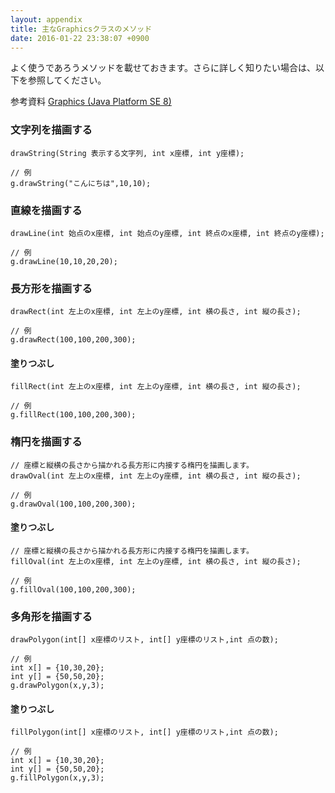 ```yaml
---
layout: appendix
title: 主なGraphicsクラスのメソッド
date: 2016-01-22 23:38:07 +0900
---
```



よく使うであろうメソッドを載せておきます。さらに詳しく知りたい場合は、以下を参照してください。

<span class="label label-info">参考資料</span> [Graphics (Java Platform SE 8)](http://docs.oracle.com/javase/jp/8/docs/api/java/awt/Graphics.html)

### 文字列を描画する

    drawString(String 表示する文字列, int x座標, int y座標);
    
    // 例
    g.drawString("こんにちは",10,10);

### 直線を描画する

    drawLine(int 始点のx座標, int 始点のy座標, int 終点のx座標, int 終点のy座標);
    
    // 例
    g.drawLine(10,10,20,20);

### 長方形を描画する

    drawRect(int 左上のx座標, int 左上のy座標, int 横の長さ, int 縦の長さ);
    
    // 例
    g.drawRect(100,100,200,300);

#### 塗りつぶし

    fillRect(int 左上のx座標, int 左上のy座標, int 横の長さ, int 縦の長さ);
    
    // 例
    g.fillRect(100,100,200,300);

### 楕円を描画する

    // 座標と縦横の長さから描かれる長方形に内接する楕円を描画します。
    drawOval(int 左上のx座標, int 左上のy座標, int 横の長さ, int 縦の長さ);
    
    // 例
    g.drawOval(100,100,200,300);

#### 塗りつぶし

    // 座標と縦横の長さから描かれる長方形に内接する楕円を描画します。
    fillOval(int 左上のx座標, int 左上のy座標, int 横の長さ, int 縦の長さ);
    
    // 例
    g.fillOval(100,100,200,300);

### 多角形を描画する

    drawPolygon(int[] x座標のリスト, int[] y座標のリスト,int 点の数);
    
    // 例
    int x[] = {10,30,20};
    int y[] = {50,50,20};
    g.drawPolygon(x,y,3);

#### 塗りつぶし

    fillPolygon(int[] x座標のリスト, int[] y座標のリスト,int 点の数);
    
    // 例
    int x[] = {10,30,20};
    int y[] = {50,50,20};
    g.fillPolygon(x,y,3);

